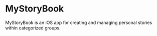 # MyStoryBook
MyStoryBook is an iOS app for creating and managing personal stories within categorized groups.
